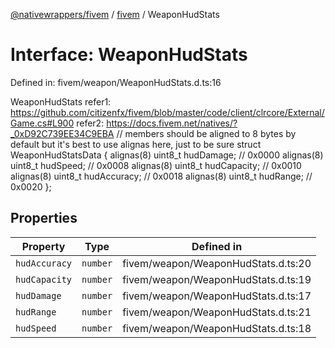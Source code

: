 [@nativewrappers/fivem](../../README.md) / [fivem](../README.md) / WeaponHudStats

# Interface: WeaponHudStats

Defined in: fivem/weapon/WeaponHudStats.d.ts:16

WeaponHudStats
refer1: https://github.com/citizenfx/fivem/blob/master/code/client/clrcore/External/Game.cs#L900
refer2: https://docs.fivem.net/natives/?_0xD92C739EE34C9EBA
// members should be aligned to 8 bytes by default but it's best to use alignas here, just to be sure
struct WeaponHudStatsData
{
	alignas(8) uint8_t hudDamage; // 0x0000
	alignas(8) uint8_t hudSpeed; // 0x0008
	alignas(8) uint8_t hudCapacity; // 0x0010
	alignas(8) uint8_t hudAccuracy; // 0x0018
	alignas(8) uint8_t hudRange; // 0x0020
};

## Properties

| Property | Type | Defined in |
| ------ | ------ | ------ |
| <a id="hudaccuracy"></a> `hudAccuracy` | `number` | fivem/weapon/WeaponHudStats.d.ts:20 |
| <a id="hudcapacity"></a> `hudCapacity` | `number` | fivem/weapon/WeaponHudStats.d.ts:19 |
| <a id="huddamage"></a> `hudDamage` | `number` | fivem/weapon/WeaponHudStats.d.ts:17 |
| <a id="hudrange"></a> `hudRange` | `number` | fivem/weapon/WeaponHudStats.d.ts:21 |
| <a id="hudspeed"></a> `hudSpeed` | `number` | fivem/weapon/WeaponHudStats.d.ts:18 |

